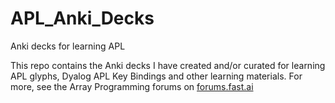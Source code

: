 # APL_Anki_Decks
Anki decks for learning APL 

This repo contains the Anki decks I have created and/or curated for learning APL glyphs, Dyalog APL Key Bindings and other learning materials. For more, see the Array Programming forums on [forums.fast.ai](https://forums.fast.ai/c/array-programming/56) 
